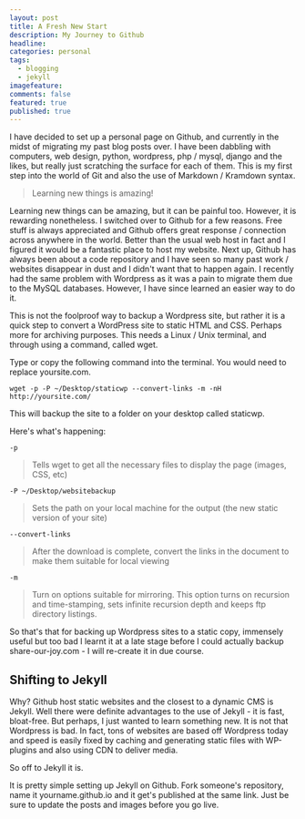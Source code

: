 ```yaml
---
layout: post
title: A Fresh New Start
description: My Journey to Github
headline: 
categories: personal
tags:
  - blogging
  - jekyll
imagefeature:
comments: false
featured: true
published: true
---
```


I have decided to set up a personal page on Github, and currently in the midst of migrating my past blog posts over. I have been dabbling with computers, web design, python, wordpress, php / mysql, django and the likes, but really just scratching the surface for each of them. This is my first step into the world of Git and also the use of Markdown / Kramdown syntax. 

> Learning new things is amazing!

Learning new things can be amazing, but it can be painful too. However, it is rewarding nonetheless. I switched over to Github for a few reasons. Free stuff is always appreciated and Github offers great response / connection across anywhere in the world. Better than the usual web host in fact and I figured it would be a fantastic place to host my website. Next up, Github has always been about a code repository and I have seen so many past work / websites disappear in dust and I didn't want that to happen again. I recently had the same problem with Wordpress as it was a pain to migrate them due to the MySQL databases. However, I have since learned an easier way to do it.

This is not the foolproof way to backup a Wordpress site, but rather it is a quick step to convert a WordPress site to static HTML and CSS. Perhaps more for archiving purposes. This needs a Linux / Unix terminal, and through using a command, called wget. 

Type or copy the following command into the terminal. You would need to replace yoursite.com.

    wget -p -P ~/Desktop/staticwp --convert-links -m -nH http://yoursite.com/

This will backup the site to a folder on your desktop called staticwp. 

Here's what's happening: 

    -p
  
> Tells wget to get all the necessary files to display the page (images, CSS, etc)

    -P ~/Desktop/websitebackup
    
> Sets the path on your local machine for the output (the new static version of your site)

    --convert-links

> After the download is complete, convert the links in the document to make them suitable for local viewing

    -m
    
> Turn on options suitable for mirroring. This option turns on recursion and time-stamping, sets infinite recursion depth and keeps ftp directory listings.

So that's that for backing up Wordpress sites to a static copy, immensely useful but too bad I learnt it at a late stage before I could actually backup share-our-joy.com - I will re-create it in due course.

## Shifting to Jekyll

Why? Github host static websites and the closest to a dynamic CMS is Jekyll. Well there were definite advantages to the use of Jekyll - it is fast, bloat-free. But perhaps, I just wanted to learn something new. It is not that Wordpress is bad. In fact, tons of websites are based off Wordpress today and speed is easily fixed by caching and generating static files with WP-plugins and also using CDN to deliver media. 

So off to Jekyll it is. 

It is pretty simple setting up Jekyll on Github. Fork someone's repository, name it yourname.github.io and it get's published at the same link. Just be sure to update the posts and images before you go live.
